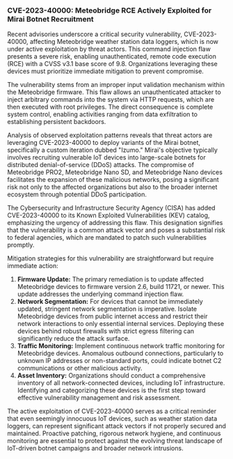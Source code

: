 ### CVE-2023-40000: Meteobridge RCE Actively Exploited for Mirai Botnet Recruitment

Recent advisories underscore a critical security vulnerability, CVE-2023-40000, affecting Meteobridge weather station data loggers, which is now under active exploitation by threat actors. This command injection flaw presents a severe risk, enabling unauthenticated, remote code execution (RCE) with a CVSS v3.1 base score of 9.8. Organizations leveraging these devices must prioritize immediate mitigation to prevent compromise.

The vulnerability stems from an improper input validation mechanism within the Meteobridge firmware. This flaw allows an unauthenticated attacker to inject arbitrary commands into the system via HTTP requests, which are then executed with root privileges. The direct consequence is complete system control, enabling activities ranging from data exfiltration to establishing persistent backdoors.

Analysis of observed exploitation patterns reveals that threat actors are leveraging CVE-2023-40000 to deploy variants of the Mirai botnet, specifically a custom iteration dubbed "Izumo." Mirai's objective typically involves recruiting vulnerable IoT devices into large-scale botnets for distributed denial-of-service (DDoS) attacks. The compromise of Meteobridge PRO2, Meteobridge Nano SD, and Meteobridge Nano devices facilitates the expansion of these malicious networks, posing a significant risk not only to the affected organizations but also to the broader internet ecosystem through potential DDoS participation.

The Cybersecurity and Infrastructure Security Agency (CISA) has added CVE-2023-40000 to its Known Exploited Vulnerabilities (KEV) catalog, emphasizing the urgency of addressing this flaw. This designation signifies that the vulnerability is a common attack vector and poses a substantial risk to federal agencies, which are mandated to patch such vulnerabilities promptly.

Mitigation strategies for this vulnerability are straightforward but require immediate action:

1.  **Firmware Update:** The primary remediation is to update affected Meteobridge devices to firmware version 2.6, build 11721, or newer. This update addresses the underlying command injection flaw.
2.  **Network Segmentation:** For devices that cannot be immediately updated, stringent network segmentation is imperative. Isolate Meteobridge devices from public internet access and restrict their network interactions to only essential internal services. Deploying these devices behind robust firewalls with strict egress filtering can significantly reduce the attack surface.
3.  **Traffic Monitoring:** Implement continuous network traffic monitoring for Meteobridge devices. Anomalous outbound connections, particularly to unknown IP addresses or non-standard ports, could indicate botnet C2 communications or other malicious activity.
4.  **Asset Inventory:** Organizations should conduct a comprehensive inventory of all network-connected devices, including IoT infrastructure. Identifying and categorizing these devices is the first step toward effective vulnerability management and risk assessment.

The active exploitation of CVE-2023-40000 serves as a critical reminder that even seemingly innocuous IoT devices, such as weather station data loggers, can represent significant attack vectors if not properly secured and maintained. Proactive patching, rigorous network hygiene, and continuous monitoring are essential to protect against the evolving threat landscape of IoT-driven botnet campaigns and broader network intrusions.